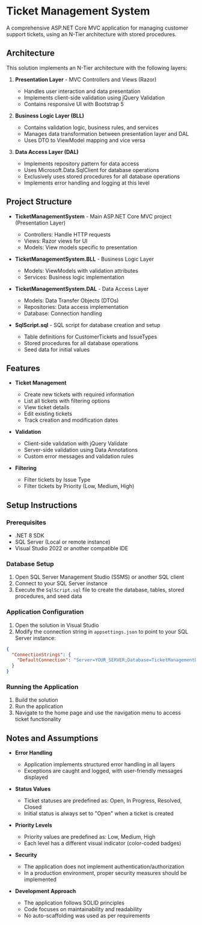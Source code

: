 # Ticket Management System

A comprehensive ASP.NET Core MVC application for managing customer support tickets, using an N-Tier architecture with stored procedures.

## Architecture

This solution implements an N-Tier architecture with the following layers:

1. **Presentation Layer** - MVC Controllers and Views (Razor)
   - Handles user interaction and data presentation
   - Implements client-side validation using jQuery Validation
   - Contains responsive UI with Bootstrap 5

2. **Business Logic Layer (BLL)**
   - Contains validation logic, business rules, and services
   - Manages data transformation between presentation layer and DAL
   - Uses DTO to ViewModel mapping and vice versa

3. **Data Access Layer (DAL)**
   - Implements repository pattern for data access
   - Uses Microsoft.Data.SqlClient for database operations
   - Exclusively uses stored procedures for all database operations
   - Implements error handling and logging at this level

## Project Structure

- **TicketManagementSystem** - Main ASP.NET Core MVC project (Presentation Layer)
  - Controllers: Handle HTTP requests
  - Views: Razor views for UI
  - Models: View models specific to presentation

- **TicketManagementSystem.BLL** - Business Logic Layer
  - Models: ViewModels with validation attributes
  - Services: Business logic implementation

- **TicketManagementSystem.DAL** - Data Access Layer
  - Models: Data Transfer Objects (DTOs)
  - Repositories: Data access implementation
  - Database: Connection handling

- **SqlScript.sql** - SQL script for database creation and setup
  - Table definitions for CustomerTickets and IssueTypes
  - Stored procedures for all database operations
  - Seed data for initial values

## Features

- **Ticket Management**
  - Create new tickets with required information
  - List all tickets with filtering options
  - View ticket details
  - Edit existing tickets
  - Track creation and modification dates

- **Validation**
  - Client-side validation with jQuery Validate
  - Server-side validation using Data Annotations
  - Custom error messages and validation rules

- **Filtering**
  - Filter tickets by Issue Type
  - Filter tickets by Priority (Low, Medium, High)

## Setup Instructions

### Prerequisites

- .NET 8 SDK
- SQL Server (Local or remote instance)
- Visual Studio 2022 or another compatible IDE

### Database Setup

1. Open SQL Server Management Studio (SSMS) or another SQL client
2. Connect to your SQL Server instance
3. Execute the `SqlScript.sql` file to create the database, tables, stored procedures, and seed data

### Application Configuration

1. Open the solution in Visual Studio
2. Modify the connection string in `appsettings.json` to point to your SQL Server instance:

```json
{
  "ConnectionStrings": {
    "DefaultConnection": "Server=YOUR_SERVER;Database=TicketManagementDB;Trusted_Connection=True;TrustServerCertificate=True;"
  }
}
```

### Running the Application

1. Build the solution
2. Run the application
3. Navigate to the home page and use the navigation menu to access ticket functionality

## Notes and Assumptions

- **Error Handling**
  - Application implements structured error handling in all layers
  - Exceptions are caught and logged, with user-friendly messages displayed

- **Status Values**
  - Ticket statuses are predefined as: Open, In Progress, Resolved, Closed
  - Initial status is always set to "Open" when a ticket is created

- **Priority Levels**
  - Priority values are predefined as: Low, Medium, High
  - Each level has a different visual indicator (color-coded badges)

- **Security**
  - The application does not implement authentication/authorization
  - In a production environment, proper security measures should be implemented

- **Development Approach**
  - The application follows SOLID principles
  - Code focuses on maintainability and readability
  - No auto-scaffolding was used as per requirements 